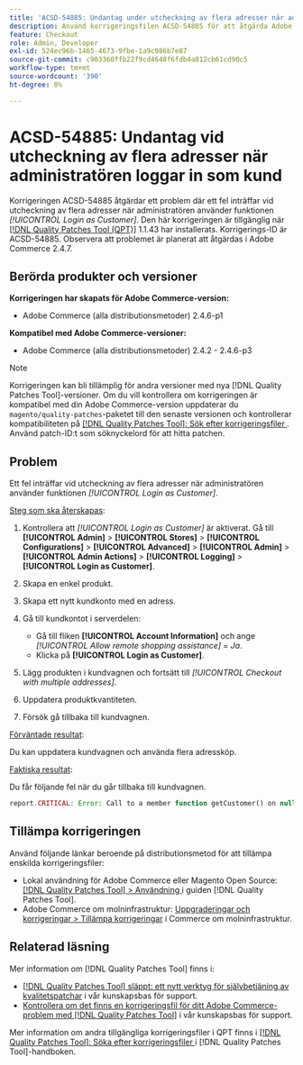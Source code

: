 ```yaml
---
title: 'ACSD-54885: Undantag under utcheckning av flera adresser när administratören loggar in som kund'
description: Använd korrigeringsfilen ACSD-54885 för att åtgärda Adobe Commerce-problemet när ett fel inträffar under utcheckning av flera adresser när administratören använder funktionen *[!UICONTROL Login as Customer]*.
feature: Checkout
role: Admin, Developer
exl-id: 524ec96b-1465-4673-9fbe-1a9c086b7e87
source-git-commit: c903360ffb22f9cd4648f6fdb4a812cb61cd90c5
workflow-type: tm+mt
source-wordcount: '390'
ht-degree: 0%

---
```


# ACSD-54885: Undantag vid utcheckning av flera adresser när administratören loggar in som kund

Korrigeringen ACSD-54885 åtgärdar ett problem där ett fel inträffar vid utcheckning av flera adresser när administratören använder funktionen *[!UICONTROL Login as Customer]*. Den här korrigeringen är tillgänglig när [[!DNL Quality Patches Tool (QPT)]](/help/announcements/adobe-commerce-announcements/magento-quality-patches-released-new-tool-to-self-serve-quality-patches.md) 1.1.43 har installerats. Korrigerings-ID är ACSD-54885. Observera att problemet är planerat att åtgärdas i Adobe Commerce 2.4.7.

## Berörda produkter och versioner

**Korrigeringen har skapats för Adobe Commerce-version:**

* Adobe Commerce (alla distributionsmetoder) 2.4.6-p1

**Kompatibel med Adobe Commerce-versioner:**

* Adobe Commerce (alla distributionsmetoder) 2.4.2 - 2.4.6-p3

>[!NOTE]
>
>Korrigeringen kan bli tillämplig för andra versioner med nya [!DNL Quality Patches Tool]-versioner. Om du vill kontrollera om korrigeringen är kompatibel med din Adobe Commerce-version uppdaterar du `magento/quality-patches`-paketet till den senaste versionen och kontrollerar kompatibiliteten på [[!DNL Quality Patches Tool]: Sök efter korrigeringsfiler ](https://experienceleague.adobe.com/tools/commerce-quality-patches/index.html). Använd patch-ID:t som söknyckelord för att hitta patchen.

## Problem

Ett fel inträffar vid utcheckning av flera adresser när administratören använder funktionen *[!UICONTROL Login as Customer]*.

<u>Steg som ska återskapas</u>:

1. Kontrollera att *[!UICONTROL Login as Customer]* är aktiverat. Gå till **[!UICONTROL Admin]** > **[!UICONTROL Stores]** > **[!UICONTROL Configurations]** > **[!UICONTROL Advanced]** > **[!UICONTROL Admin]** > **[!UICONTROL Admin Actions]** > **[!UICONTROL Logging]** > **[!UICONTROL Login as Customer]**.
1. Skapa en enkel produkt.
1. Skapa ett nytt kundkonto med en adress.
1. Gå till kundkontot i serverdelen:

   * Gå till fliken **[!UICONTROL Account Information]** och ange *[!UICONTROL Allow remote shopping assistance]* = *Ja*.
   * Klicka på **[!UICONTROL Login as Customer]**.

1. Lägg produkten i kundvagnen och fortsätt till *[!UICONTROL Checkout with multiple addresses]*.
1. Uppdatera produktkvantiteten.
1. Försök gå tillbaka till kundvagnen.

<u>Förväntade resultat</u>:

Du kan uppdatera kundvagnen och använda flera adressköp.

<u>Faktiska resultat</u>:

Du får följande fel när du går tillbaka till kundvagnen.

```PHP
report.CRITICAL: Error: Call to a member function getCustomer() on null in magento2ee/app/code/Magento/LoginAsCustomerLogging/Observer/LogUpdateQtyObserver.php:88
```

## Tillämpa korrigeringen

Använd följande länkar beroende på distributionsmetod för att tillämpa enskilda korrigeringsfiler:

* Lokal användning för Adobe Commerce eller Magento Open Source: [[!DNL Quality Patches Tool] > Användning ](https://experienceleague.adobe.com/docs/commerce-operations/tools/quality-patches-tool/usage.html) i guiden [!DNL Quality Patches Tool].
* Adobe Commerce om molninfrastruktur: [Uppgraderingar och korrigeringar > Tillämpa korrigeringar](https://experienceleague.adobe.com/docs/commerce-cloud-service/user-guide/develop/upgrade/apply-patches.html) i Commerce om molninfrastruktur.

## Relaterad läsning

Mer information om [!DNL Quality Patches Tool] finns i:

* [[!DNL Quality Patches Tool] släppt: ett nytt verktyg för självbetjäning av kvalitetspatchar](/help/announcements/adobe-commerce-announcements/magento-quality-patches-released-new-tool-to-self-serve-quality-patches.md) i vår kunskapsbas för support.
* [Kontrollera om det finns en korrigeringsfil för ditt Adobe Commerce-problem med  [!DNL Quality Patches Tool]](/help/support-tools/patches-available-in-qpt-tool/check-patch-for-magento-issue-with-magento-quality-patches.md) i vår kunskapsbas för support.

Mer information om andra tillgängliga korrigeringsfiler i QPT finns i [[!DNL Quality Patches Tool]: Söka efter korrigeringsfiler ](https://experienceleague.adobe.com/tools/commerce-quality-patches/index.html) i [!DNL Quality Patches Tool]-handboken.
